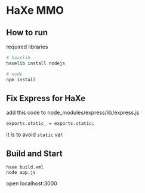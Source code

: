 # HaXe MMO

## How to run

required libraries

```sh
# haxelib
haxelib install nodejs

# node
npm install
```

## Fix Express for HaXe

add this code to node_modules/express/lib/express.js

```
exports.static_ = exports.static;
```

it is to avoid `static` var.

## Build and Start

```
haxe build.xml
node app.js
```

open localhost:3000
